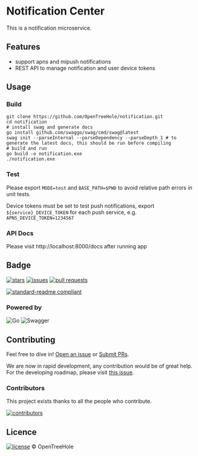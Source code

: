 # Notification Center

This is a notification microservice.

## Features
- support apns and mipush notifications 
- REST API to manage notification and user device tokens

## Usage

### Build
```shell
git clone https://github.com/OpenTreeHole/notification.git
cd notification
# install swag and generate docs
go install github.com/swaggo/swag/cmd/swag@latest
swag init --parseInternal --parseDependency --parseDepth 1 # to generate the latest docs, this should be run before compiling
# build and run
go build -o notification.exe
./notification.exe
```

### Test
Please export `MODE=test` and `BASE_PATH=$PWD`
to avoid relative path errors in unit tests.

Device tokens must be set to test push notifications, 
export `${service}_DEVICE_TOKEN` for each push service, 
e.g. `APNS_DEVICE_TOKEN=1234567`

### API Docs
Please visit http://localhost:8000/docs after running app

## Badge

[//]: # ([![build]&#40;https://github.com/OpenTreeHole/notification/actions/workflows/master.yaml/badge.svg&#41;]&#40;https://github.com/OpenTreeHole/notification/actions/workflows/master.yaml&#41;)
[//]: # ([![dev build]&#40;https://github.com/OpenTreeHole/notification/actions/workflows/dev.yaml/badge.svg&#41;]&#40;https://github.com/OpenTreeHole/notification/actions/workflows/dev.yaml&#41;)

[![stars](https://img.shields.io/github/stars/OpenTreeHole/notification)](https://github.com/OpenTreeHole/notification/stargazers)
[![issues](https://img.shields.io/github/issues/OpenTreeHole/notification)](https://github.com/OpenTreeHole/notification/issues)
[![pull requests](https://img.shields.io/github/issues-pr/OpenTreeHole/notification)](https://github.com/OpenTreeHole/notification/pulls)

[![standard-readme compliant](https://img.shields.io/badge/readme%20style-standard-brightgreen.svg?style=flat-square)](https://github.com/RichardLitt/standard-readme)

### Powered by

![Go](https://img.shields.io/badge/go-%2300ADD8.svg?style=for-the-badge&logo=go&logoColor=white)
![Swagger](https://img.shields.io/badge/-Swagger-%23Clojure?style=for-the-badge&logo=swagger&logoColor=white)

## Contributing

Feel free to dive in! [Open an issue](https://github.com/OpenTreeHole/notification/issues/new) or [Submit PRs](https://github.com/OpenTreeHole/notification/compare).

We are now in rapid development, any contribution would be of great help. 
For the developing roadmap, please visit [this issue](https://github.com/OpenTreeHole/notification/issues/1).

### Contributors

This project exists thanks to all the people who contribute.

<a href="https://github.com/OpenTreeHole/notification/graphs/contributors">
  <img src="https://contrib.rocks/image?repo=OpenTreeHole/notification"  alt="contributors"/>
</a>

## Licence

[![license](https://img.shields.io/github/license/OpenTreeHole/notification)](https://github.com/OpenTreeHole/notification/blob/master/LICENSE)
© OpenTreeHole
